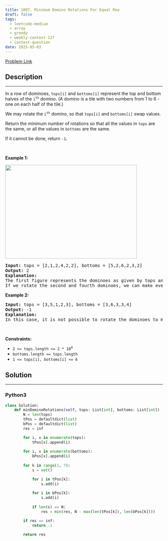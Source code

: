 ```yaml
---
title: 1007. Minimum Domino Rotations For Equal Row
draft: false
tags: 
  - leetcode-medium
  - array
  - greedy
  - weekly-contest-127
  - contest-question
date: 2025-05-03
---
```


[Problem Link](https://leetcode.com/problems/minimum-domino-rotations-for-equal-row/)

## Description

---
<p>In a row of dominoes, <code>tops[i]</code> and <code>bottoms[i]</code> represent the top and bottom halves of the <code>i<sup>th</sup></code> domino. (A domino is a tile with two numbers from 1 to 6 - one on each half of the tile.)</p>

<p>We may rotate the <code>i<sup>th</sup></code> domino, so that <code>tops[i]</code> and <code>bottoms[i]</code> swap values.</p>

<p>Return the minimum number of rotations so that all the values in <code>tops</code> are the same, or all the values in <code>bottoms</code> are the same.</p>

<p>If it cannot be done, return <code>-1</code>.</p>

<p>&nbsp;</p>
<p><strong class="example">Example 1:</strong></p>
<img alt="" src="https://assets.leetcode.com/uploads/2021/05/14/domino.png" style="height: 300px; width: 421px;" />
<pre>
<strong>Input:</strong> tops = [2,1,2,4,2,2], bottoms = [5,2,6,2,3,2]
<strong>Output:</strong> 2
<strong>Explanation:</strong> 
The first figure represents the dominoes as given by tops and bottoms: before we do any rotations.
If we rotate the second and fourth dominoes, we can make every value in the top row equal to 2, as indicated by the second figure.
</pre>

<p><strong class="example">Example 2:</strong></p>

<pre>
<strong>Input:</strong> tops = [3,5,1,2,3], bottoms = [3,6,3,3,4]
<strong>Output:</strong> -1
<strong>Explanation:</strong> 
In this case, it is not possible to rotate the dominoes to make one row of values equal.
</pre>

<p>&nbsp;</p>
<p><strong>Constraints:</strong></p>

<ul>
	<li><code>2 &lt;= tops.length &lt;= 2 * 10<sup>4</sup></code></li>
	<li><code>bottoms.length == tops.length</code></li>
	<li><code>1 &lt;= tops[i], bottoms[i] &lt;= 6</code></li>
</ul>


## Solution

---
### Python3
``` py title='minimum-domino-rotations-for-equal-row'
class Solution:
    def minDominoRotations(self, tops: List[int], bottoms: List[int]) -> int:
        N = len(tops)
        tPos = defaultdict(list)
        bPos = defaultdict(list)
        res = inf

        for i, x in enumerate(tops):
            tPos[x].append(i)
        
        for i, x in enumerate(bottoms):
            bPos[x].append(i)
        
        for k in range(1, 7):
            s = set()

            for i in tPos[k]:
                s.add(i)
            
            for i in bPos[k]:
                s.add(i)
            
            if len(s) == N:
                res = min(res, N - max(len(tPos[k]), len(bPos[k])))

        if res == inf:
            return -1
        
        return res
```

